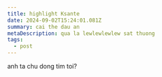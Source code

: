 ```yaml
---
title: highlight Ksante
date: 2024-09-02T15:24:01.081Z
summary: cai the dau an
metaDescription: qua la lewlewlewlew sat thuong
tags:
  - post
---
```

a﻿nh ta chu dong tim toi?